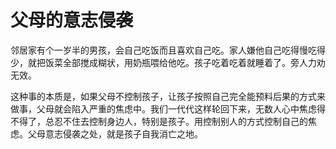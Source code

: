 # 父母的意志侵袭

邻居家有个一岁半的男孩，会自己吃饭而且喜欢自己吃。家人嫌他自己吃得慢吃得少，就把饭菜全部搅成糊状，用奶瓶喂给他吃。孩子吃着吃着就睡着了。旁人力劝无效。 

这种事的本质是，如果父母不控制孩子，让孩子按照自己完全能预料后果的方式来做事，父母就会陷入严重的焦虑中。我们一代代这样轮回下来，无数人心中焦虑得不得了，总忍不住去控制身边人，特别是孩子。用控制别人的方式控制自己的焦虑。父母意志侵袭之处，就是孩子自我消亡之地。